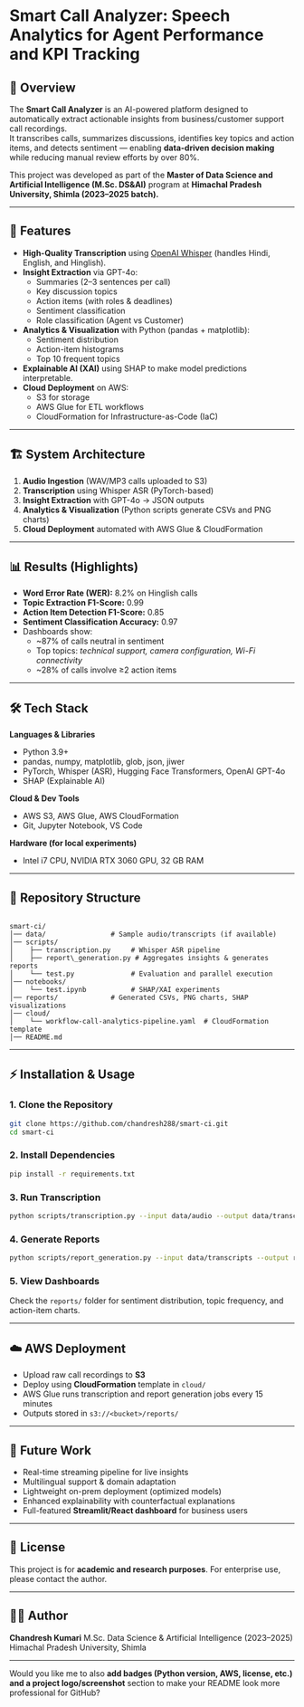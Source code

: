 # Smart Call Analyzer: Speech Analytics for Agent Performance and KPI Tracking

## 📌 Overview
The **Smart Call Analyzer** is an AI-powered platform designed to automatically extract actionable insights from business/customer support call recordings.  
It transcribes calls, summarizes discussions, identifies key topics and action items, and detects sentiment — enabling **data-driven decision making** while reducing manual review efforts by over 80%.

This project was developed as part of the **Master of Data Science and Artificial Intelligence (M.Sc. DS&AI)** program at **Himachal Pradesh University, Shimla (2023–2025 batch).**

---

## 🚀 Features
- **High-Quality Transcription** using [OpenAI Whisper](https://github.com/openai/whisper) (handles Hindi, English, and Hinglish).
- **Insight Extraction** via GPT-4o:
  - Summaries (2–3 sentences per call)
  - Key discussion topics
  - Action items (with roles & deadlines)
  - Sentiment classification
  - Role classification (Agent vs Customer)
- **Analytics & Visualization** with Python (pandas + matplotlib):
  - Sentiment distribution
  - Action-item histograms
  - Top 10 frequent topics
- **Explainable AI (XAI)** using SHAP to make model predictions interpretable.
- **Cloud Deployment** on AWS:
  - S3 for storage
  - AWS Glue for ETL workflows
  - CloudFormation for Infrastructure-as-Code (IaC)

---

## 🏗️ System Architecture
1. **Audio Ingestion** (WAV/MP3 calls uploaded to S3)  
2. **Transcription** using Whisper ASR (PyTorch-based)  
3. **Insight Extraction** with GPT-4o → JSON outputs  
4. **Analytics & Visualization** (Python scripts generate CSVs and PNG charts)  
5. **Cloud Deployment** automated with AWS Glue & CloudFormation  

---

## 📊 Results (Highlights)
- **Word Error Rate (WER):** 8.2% on Hinglish calls  
- **Topic Extraction F1-Score:** 0.99  
- **Action Item Detection F1-Score:** 0.85  
- **Sentiment Classification Accuracy:** 0.97  
- Dashboards show:
  - ~87% of calls neutral in sentiment
  - Top topics: *technical support, camera configuration, Wi-Fi connectivity*
  - ~28% of calls involve ≥2 action items  

---

## 🛠️ Tech Stack
**Languages & Libraries**  
- Python 3.9+  
- pandas, numpy, matplotlib, glob, json, jiwer  
- PyTorch, Whisper (ASR), Hugging Face Transformers, OpenAI GPT-4o  
- SHAP (Explainable AI)  

**Cloud & Dev Tools**  
- AWS S3, AWS Glue, AWS CloudFormation  
- Git, Jupyter Notebook, VS Code  

**Hardware (for local experiments)**  
- Intel i7 CPU, NVIDIA RTX 3060 GPU, 32 GB RAM  

---

## 📂 Repository Structure
```

smart-ci/
│── data/                # Sample audio/transcripts (if available)
│── scripts/
│    ├── transcription.py     # Whisper ASR pipeline
│    ├── report\_generation.py # Aggregates insights & generates reports
│    └── test.py              # Evaluation and parallel execution
│── notebooks/
│    └── test.ipynb           # SHAP/XAI experiments
│── reports/             # Generated CSVs, PNG charts, SHAP visualizations
│── cloud/
│    └── workflow-call-analytics-pipeline.yaml  # CloudFormation template
│── README.md

````

---

## ⚡ Installation & Usage
### 1. Clone the Repository
```bash
git clone https://github.com/chandresh288/smart-ci.git
cd smart-ci
````

### 2. Install Dependencies

```bash
pip install -r requirements.txt
```

### 3. Run Transcription

```bash
python scripts/transcription.py --input data/audio --output data/transcripts
```

### 4. Generate Reports

```bash
python scripts/report_generation.py --input data/transcripts --output reports/
```

### 5. View Dashboards

Check the `reports/` folder for sentiment distribution, topic frequency, and action-item charts.

---

## ☁️ AWS Deployment

* Upload raw call recordings to **S3**
* Deploy using **CloudFormation** template in `cloud/`
* AWS Glue runs transcription and report generation jobs every 15 minutes
* Outputs stored in `s3://<bucket>/reports/`

---

## 🔮 Future Work

* Real-time streaming pipeline for live insights
* Multilingual support & domain adaptation
* Lightweight on-prem deployment (optimized models)
* Enhanced explainability with counterfactual explanations
* Full-featured **Streamlit/React dashboard** for business users

---

## 📜 License

This project is for **academic and research purposes**. For enterprise use, please contact the author.

---

## 👩‍🎓 Author

**Chandresh Kumari**
M.Sc. Data Science & Artificial Intelligence (2023–2025)
Himachal Pradesh University, Shimla

---

Would you like me to also **add badges (Python version, AWS, license, etc.) and a project logo/screenshot** section to make your README look more professional for GitHub?
```
